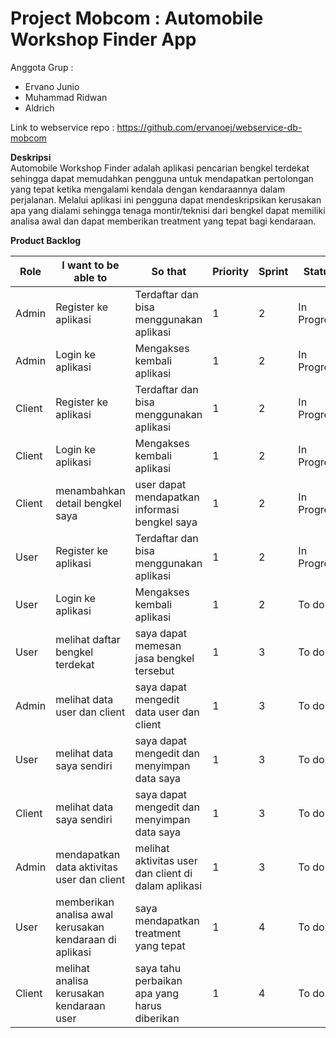 # Project Mobcom : Automobile Workshop Finder App

Anggota Grup :
- Ervano Junio
- Muhammad Ridwan
- Aldrich

Link to webservice repo : https://github.com/ervanoej/webservice-db-mobcom

<b>Deskripsi</b><br>
Automobile Workshop Finder adalah aplikasi pencarian bengkel terdekat sehingga dapat memudahkan pengguna untuk mendapatkan pertolongan yang tepat ketika mengalami kendala dengan kendaraannya dalam perjalanan.
Melalui aplikasi ini pengguna dapat mendeskripsikan kerusakan apa yang dialami sehingga tenaga montir/teknisi dari bengkel dapat memiliki analisa awal dan dapat memberikan treatment yang tepat bagi kendaraan.

<b>Product Backlog</b>

Role | I want to be able to | So that | Priority | Sprint | Status
--- | --- | --- | --- |--- |--- 
Admin| Register ke aplikasi | Terdaftar dan bisa menggunakan aplikasi | 1 | 2 | In Progress | 
Admin| Login ke aplikasi | Mengakses kembali aplikasi | 1 | 2 | In Progress | 
Client| Register ke aplikasi | Terdaftar dan bisa menggunakan aplikasi | 1 | 2 | In Progress | 
Client| Login ke aplikasi | Mengakses kembali aplikasi | 1 | 2 | In Progress | 
Client| menambahkan detail bengkel saya | user dapat mendapatkan informasi bengkel saya | 1 | 2 | In Progress | 
User| Register ke aplikasi | Terdaftar dan bisa menggunakan aplikasi | 1 | 2 | In Progress | 
User| Login ke aplikasi | Mengakses kembali aplikasi | 1 | 2 | To do |
User| melihat daftar bengkel terdekat | saya dapat memesan jasa bengkel tersebut| 1 | 3 | To do |
Admin| melihat data user dan client | saya dapat mengedit data user dan client| 1 | 3 | To dos |
User| melihat data saya sendiri | saya dapat mengedit dan menyimpan data saya| 1 | 3 | To do |
Client| melihat data saya sendiri | saya dapat mengedit dan menyimpan data saya| 1 | 3 | To do|
Admin| mendapatkan data aktivitas user dan client|melihat aktivitas user dan client di dalam aplikasi | 1 | 3 | To do|
User| memberikan analisa awal kerusakan kendaraan di aplikasi |saya mendapatkan treatment yang tepat| 1| 4 | To do |
Client| melihat analisa kerusakan kendaraan user |saya tahu perbaikan apa yang harus diberikan| 1 | 4 | To do |
